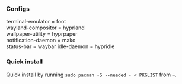 
### Configs
terminal-emulator = foot  
wayland-compositor = hyprland  
wallpaper-utility = hyprpaper  
notification-daemon = mako  
status-bar = waybar
idle-daemon = hypridle

### Quick install
Quick install by running `sudo pacman -S --needed - < PKGLIST` from `~`.
